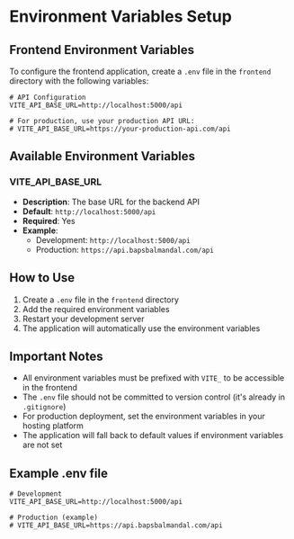 # Environment Variables Setup

## Frontend Environment Variables

To configure the frontend application, create a `.env` file in the `frontend` directory with the following variables:

```env
# API Configuration
VITE_API_BASE_URL=http://localhost:5000/api

# For production, use your production API URL:
# VITE_API_BASE_URL=https://your-production-api.com/api
```

## Available Environment Variables

### VITE_API_BASE_URL
- **Description**: The base URL for the backend API
- **Default**: `http://localhost:5000/api`
- **Required**: Yes
- **Example**: 
  - Development: `http://localhost:5000/api`
  - Production: `https://api.bapsbalmandal.com/api`

## How to Use

1. Create a `.env` file in the `frontend` directory
2. Add the required environment variables
3. Restart your development server
4. The application will automatically use the environment variables

## Important Notes

- All environment variables must be prefixed with `VITE_` to be accessible in the frontend
- The `.env` file should not be committed to version control (it's already in `.gitignore`)
- For production deployment, set the environment variables in your hosting platform
- The application will fall back to default values if environment variables are not set

## Example .env file

```env
# Development
VITE_API_BASE_URL=http://localhost:5000/api

# Production (example)
# VITE_API_BASE_URL=https://api.bapsbalmandal.com/api
``` 